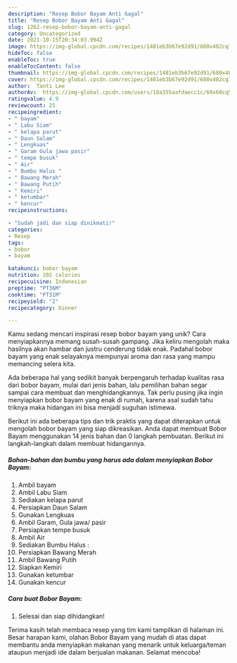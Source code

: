 ```yaml
---
description: "Resep Bobor Bayam Anti Gagal"
title: "Resep Bobor Bayam Anti Gagal"
slug: 1262-resep-bobor-bayam-anti-gagal
category: Uncategorized
date: 2021-10-15T20:34:03.994Z
image: https://img-global.cpcdn.com/recipes/1481eb3b67e92d91/680x482cq70/bobor-bayam-foto-resep-utama.jpg
hideToc: false
enableToc: true
enableTocContent: false
thumbnail: https://img-global.cpcdn.com/recipes/1481eb3b67e92d91/680x482cq70/bobor-bayam-foto-resep-utama.jpg
cover: https://img-global.cpcdn.com/recipes/1481eb3b67e92d91/680x482cq70/bobor-bayam-foto-resep-utama.jpg
author:  Tanti Lee
authorAv:  https://img-global.cpcdn.com/users/18a355aafdaecc1c/60x60cq50/avatar.jpg
ratingvalue: 4.9
reviewcount: 25
recipeingredient:
- " bayam"
- " Labu Siam"
- " kelapa parut"
- " Daun Salam"
- " Lengkuas"
- " Garam Gula jawa pasir"
- " tempe busuk"
- " Air"
- " Bumbu Halus "
- " Bawang Merah"
- " Bawang Putih"
- " Kemiri"
- " ketumbar"
- " kencur"
recipeinstructions:

- "Sudah jadi dan siap dinikmati!"
categories:
- Resep
tags:
- bobor
- bayam

katakunci: bobor bayam 
nutrition: 202 calories
recipecuisine: Indonesian
preptime: "PT36M"
cooktime: "PT31M"
recipeyield: "2"
recipecategory: Dinner

---
```



Kamu sedang mencari inspirasi resep bobor bayam yang unik? Cara menyiapkannya memang susah-susah gampang. Jika keliru mengolah maka hasilnya akan hambar dan justru cenderung tidak enak. Padahal bobor bayam yang enak selayaknya mempunyai aroma dan rasa yang mampu memancing selera kita.




Ada beberapa hal yang sedikit banyak berpengaruh terhadap kualitas rasa dari bobor bayam, mulai dari jenis bahan, lalu pemilihan bahan segar sampai cara membuat dan menghidangkannya. Tak perlu pusing jika ingin menyiapkan bobor bayam yang enak di rumah, karena asal sudah tahu triknya maka hidangan ini bisa menjadi suguhan istimewa.


Berikut ini ada beberapa tips dan trik praktis yang dapat diterapkan untuk mengolah bobor bayam yang siap dikreasikan. Anda dapat membuat Bobor Bayam menggunakan 14 jenis bahan dan 0 langkah pembuatan. Berikut ini langkah-langkah dalam membuat hidangannya.

<!--inarticleads1-->

##### Bahan-bahan dan bumbu yang harus ada dalam menyiapkan Bobor Bayam:

1. Ambil  bayam
1. Ambil  Labu Siam
1. Sediakan  kelapa parut
1. Persiapkan  Daun Salam
1. Gunakan  Lengkuas
1. Ambil  Garam, Gula jawa/ pasir
1. Persiapkan  tempe busuk
1. Ambil  Air
1. Sediakan  Bumbu Halus :
1. Persiapkan  Bawang Merah
1. Ambil  Bawang Putih
1. Siapkan  Kemiri
1. Gunakan  ketumbar
1. Gunakan  kencur




<!--inarticleads2-->

##### Cara buat Bobor Bayam:


1. Selesai dan siap dihidangkan!



Terima kasih telah membaca resep yang tim kami tampilkan di halaman ini. Besar harapan kami, olahan Bobor Bayam yang mudah di atas dapat membantu anda menyiapkan makanan yang menarik untuk keluarga/teman ataupun menjadi ide dalam berjualan makanan. Selamat mencoba!
